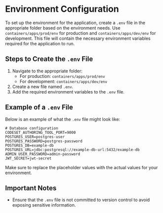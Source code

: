 # Environment Configuration

To set up the environment for the application, create a `.env` file in the appropriate folder based on the environment needs. Use `containers/apps/prod/env` for production and `containers/apps/dev/env` for development. This file will contain the necessary environment variables required for the application to run.

## Steps to Create the `.env` File

1. Navigate to the appropriate folder:
    - For production: `containers/apps/prod/env`
    - For development: `containers/apps/dev/env`
2. Create a new file named `.env`.
3. Add the required environment variables to the `.env` file.

## Example of a `.env` File

Below is an example of what the `.env` file might look like:

```plaintext
# Database configuration
CODESET_AUTHORING_TOOL_PORT=9000
POSTGRES_USER=postgres-user
POSTGRES_PASSWORD=postgres-password
POSTGRES_DB=example-db
POSTGRES_URL=jdbc:postgresql://example-db-url:5432/example-db
ADMIN_USER_PASSWORD=admin-password
JWT_SECRET=jwt-secret
```

Make sure to replace the placeholder values with the actual values for your environment.

## Important Notes

- Ensure that the `.env` file is not committed to version control to avoid exposing sensitive information.

